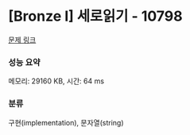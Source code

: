 # [Bronze I] 세로읽기 - 10798 

[문제 링크](https://www.acmicpc.net/problem/10798) 

### 성능 요약

메모리: 29160 KB, 시간: 64 ms

### 분류

구현(implementation), 문자열(string)

